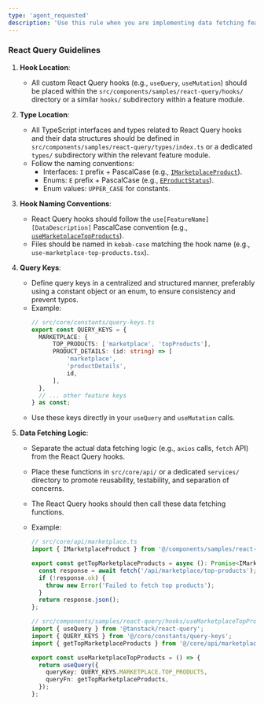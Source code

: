 ```yaml
---
type: 'agent_requested'
description: 'Use this rule when you are implementing data fetching feature or using react-query'
---
```


### React Query Guidelines

1.  **Hook Location**:
    - All custom React Query hooks (e.g., `useQuery`, `useMutation`) should be placed within the `src/components/samples/react-query/hooks/` directory or a similar `hooks/` subdirectory within a feature module.

2.  **Type Location**:
    - All TypeScript interfaces and types related to React Query hooks and their data structures should be defined in `src/components/samples/react-query/types/index.ts` or a dedicated `types/` subdirectory within the relevant feature module.
    - Follow the naming conventions:
      - Interfaces: `I` prefix + PascalCase (e.g., [`IMarketplaceProduct`](src/components/samples/react-query/types/index.ts)).
      - Enums: `E` prefix + PascalCase (e.g., [`EProductStatus`](src/components/samples/react-query/types/index.ts)).
      - Enum values: `UPPER_CASE` for constants.

3.  **Hook Naming Conventions**:
    - React Query hooks should follow the `use[FeatureName][DataDescription]` PascalCase convention (e.g., [`useMarketplaceTopProducts`](src/components/samples/react-query/hooks/useMarketplaceTopProducts.tsx)).
    - Files should be named in `kebab-case` matching the hook name (e.g., `use-marketplace-top-products.tsx`).

4.  **Query Keys**:
    - Define query keys in a centralized and structured manner, preferably using a constant object or an enum, to ensure consistency and prevent typos.
    - Example:
      ```typescript
      // src/core/constants/query-keys.ts
      export const QUERY_KEYS = {
      	MARKETPLACE: {
      		TOP_PRODUCTS: ['marketplace', 'topProducts'],
      		PRODUCT_DETAILS: (id: string) => [
      			'marketplace',
      			'productDetails',
      			id,
      		],
      	},
      	// ... other feature keys
      } as const;
      ```
    - Use these keys directly in your `useQuery` and `useMutation` calls.

5.  **Data Fetching Logic**:
    - Separate the actual data fetching logic (e.g., `axios` calls, `fetch` API) from the React Query hooks.
    - Place these functions in `src/core/api/` or a dedicated `services/` directory to promote reusability, testability, and separation of concerns.
    - The React Query hooks should then call these data fetching functions.
    - Example:

      ```typescript
      // src/core/api/marketplace.ts
      import { IMarketplaceProduct } from '@/components/samples/react-query/types';

      export const getTopMarketplaceProducts = async (): Promise<IMarketplaceProduct[]> => {
        const response = await fetch('/api/marketplace/top-products');
        if (!response.ok) {
          throw new Error('Failed to fetch top products');
        }
        return response.json();
      };

      // src/components/samples/react-query/hooks/useMarketplaceTopProducts.tsx
      import { useQuery } from '@tanstack/react-query';
      import { QUERY_KEYS } from '@/core/constants/query-keys';
      import { getTopMarketplaceProducts } from '@/core/api/marketplace';

      export const useMarketplaceTopProducts = () => {
        return useQuery({
          queryKey: QUERY_KEYS.MARKETPLACE.TOP_PRODUCTS,
          queryFn: getTopMarketplaceProducts,
        });
      };
      ```
